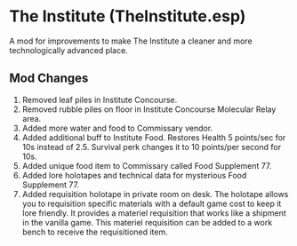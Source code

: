 # The Institute (TheInstitute.esp)
A mod for improvements to make The Institute a cleaner and more technologically advanced place.

## Mod Changes
1. Removed leaf piles in Institute Concourse.
2. Removed rubble piles on floor in Institute Concourse Molecular Relay area.
3. Added more water and food to Commissary vendor.
4. Added additional buff to Institute Food. Restores Health 5 points/sec for 10s instead of 2.5. Survival perk changes it to 10 points/per second for 10s.
5. Added unique food item to Commissary called Food Supplement 77.
6. Added lore holotapes and technical data for mysterious Food Supplement 77.
7. Added requisition holotape in private room on desk. The holotape allows you to requisition specific materials with a default game cost to keep it lore friendly. It provides a materiel requisition that works like a shipment in the vanilla game. This materiel requisition can be added to a work bench to receive the requisitioned item.
